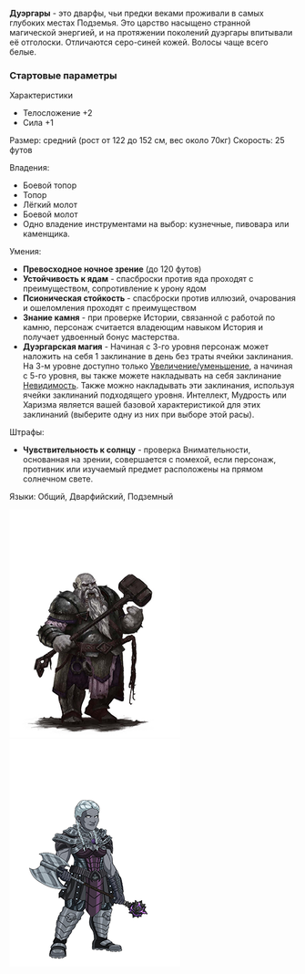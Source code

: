 **Дуэргары** - это дварфы, чьи предки веками проживали в самых глубоких местах Подземья. Это царство насыщено странной магической энергией, и на протяжении поколений дуэргары впитывали её отголоски. Отличаются серо-синей кожей. Волосы чаще всего белые.

### Стартовые параметры
Характеристики
- Телосложение +2
- Сила +1

Размер: средний (рост от 122 до 152 см, вес около 70кг)
Скорость: 25 футов

Владения:
 - Боевой топор
 - Топор
 - Лёгкий молот
 - Боевой молот
 - Одно владение инструментами на выбор: кузнечные, пивовара или каменщика.

Умения:
- **Превосходное ночное зрение** (до 120 футов)
- **Устойчивость к ядам** - спасброски против яда проходят с преимуществом, сопротивление к урону ядом
- **Псионическая стойкость** - спасброски против иллюзий, очарования и ошеломления проходят с преимуществом
- **Знание камня** - при проверке Истории, связанной с работой по камню, персонаж считается владеющим навыком История и получает удвоенный бонус мастерства.
- **Дуэргарская магия** - Начиная с 3-го уровня персонаж может наложить на себя 1 заклинание в день без траты ячейки заклинания. На 3-м уровне доступно только [Увеличение/уменьшение](</Правила/Магия/Увеличение-уменьшение.md>), а начиная с 5-го уровня, вы также можете накладывать на себя заклинание [Невидимость](</Правила/Магия/Невидимость.md>). Также можно накладывать эти заклинания, используя ячейки заклинаний подходящего уровня. Интеллект, Мудрость или Харизма является вашей базовой характеристикой для этих заклинаний (выберите одну из них при выборе этой расы).

Штрафы:
- **Чувствительность к солнцу** - проверка Внимательности, основанная на зрении, совершается с помехой, если персонаж, противник или изучаемый предмет расположены на прямом солнечном свете.

Языки: Общий, Дварфийский, Подземный

![Дуэргар](/Img/R-dwarf-duergar1.png)![Дуэргар](/Img/R-dwarf-duergar2.png)